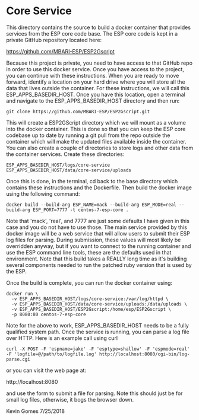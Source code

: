 # Core Service

This directory contains the source to build a docker container that provides services from the ESP core code base.  The ESP core code is kept in a private GitHub repository located here:

https://github.com/MBARI-ESP/ESP2Gscript

Because this project is private, you need to have access to that GitHub repo in order to use this docker service.  Once you have access to the project, you can continue with these instructions. When you are ready to move forward, identify a location on your hard drive where you will store all the data that lives outside the container.  For these instructions, we will call this ESP_APPS_BASEDIR_HOST.  Once you have this location, open a terminal and navigate to the ESP_APPS_BASEDIR_HOST directory and then run:
```
git clone https://github.com/MBARI-ESP/ESP2Gscript.git
```
This will create a ESP2GScript directory which we will mount as a volume into the docker container.  This is done so that you can keep the ESP core codebase up to date by running a git pull from the repo outside the container which will make the updated files available inside the container.  You can also create a couple of directories to store logs and other data from the container services.  Create these directories:

```
ESP_APPS_BASEDIR_HOST/logs/core-service
ESP_APPS_BASEDIR_HOST/data/core-service/uploads
```
Once this is done, in the terminal, cd back to the base directory which contains these instructions and the Dockerfile.  Then build the docker image using the following command:

```
docker build --build-arg ESP_NAME=mack --build-arg ESP_MODE=real --build-arg ESP_PORT=7777 -t centos-7-esp-core .
```

Note that 'mack', 'real', and 7777 are just some defaults I have given in this case and you do not have to use those.  The main service provided by this docker image will be a web service that will allow users to submit their ESP log files for parsing.  During submission, these values will most likely be overridden anyway, but if you want to connect to the running container and use the ESP command line tools, these are the defaults used in that environment. Note that this build takes a REALLY long time as it's building several components needed to run the patched ruby version that is used by the ESP.

Once the build is complete, you can run the docker container using:

```
docker run \
  -v ESP_APPS_BASEDIR_HOST/logs/core-service:/var/log/httpd \
  -v ESP_APPS_BASEDIR_HOST/data/core-service/uploads:/data/uploads \
  -v ESP_APPS_BASEDIR_HOST/ESP2Gscript:/home/esp/ESP2Gscript \
  -p 8080:80 centos-7-esp-core
```

Note for the above to work, ESP_APPS_BASEDIR_HOST needs to be a fully qualified system path. Once the service is running, you can parse a log file over HTTP.  Here is an example call using curl

```
curl -X POST -F 'espname=jake' -F 'esptype=shallow' -F 'espmode=real' -F 'logfile=@/path/to/logfile.log' http://localhost:8080/cgi-bin/log-parse.cgi
```

or you can visit the web page at:

http://localhost:8080

and use the form to submit a file for parsing. Note this should just be for small log files, otherwise, it bogs the browser down.

Kevin Gomes
7/25/2018
